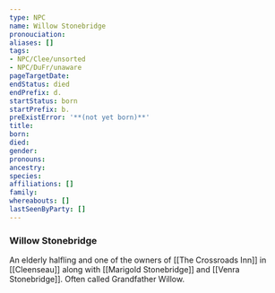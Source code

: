 ```yaml
---
type: NPC
name: Willow Stonebridge
pronouciation:
aliases: []
tags:
- NPC/Clee/unsorted
- NPC/DuFr/unaware
pageTargetDate:
endStatus: died
endPrefix: d.
startStatus: born
startPrefix: b.
preExistError: '**(not yet born)**'
title:
born:
died:
gender:
pronouns:
ancestry:
species:
affiliations: []
family:
whereabouts: []
lastSeenByParty: []
---
```

### Willow Stonebridge

An elderly halfling and one of the owners of [[The Crossroads Inn]] in [[Cleenseau]] along with [[Marigold Stonebridge]] and [[Venra Stonebridge]]. Often called Grandfather Willow. 